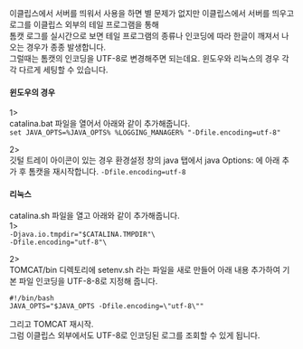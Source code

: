 이클립스에서 서버를 띄워서 사용을 하면 별 문제가 없지만 이클립스에서 서버를 띄우고 로그를 이클립스 외부의 테일 프로그램을 통해  
톰캣 로그를 실시간으로 보면 테일 프로그램의 종류나 인코딩에 따라 한글이 깨져서 나오는 경우가 종종 발생합니다.  
그럴때는 톰캣의 인코딩을 UTF-8로 변경해주면 되는데요. 윈도우와 리눅스의 경우 각각 다르게 세팅할 수 있습니다.  
  
#### 윈도우의 경우

1>  
catalina.bat 파일을 열어서 아래와 같이 추가해줍니다.  
`set JAVA_OPTS=%JAVA_OPTS% %LOGGING_MANAGER% "-Dfile.encoding=utf-8"`

2>  
깃털 트레이 아이콘이 있는 경우 환경설정 창의 java 탭에서 java Options: 에 아래 추가 후 톰캣을 재시작합니다.
`-Dfile.encoding=utf-8`  
  
  
#### 리눅스  
catalina.sh 파일을 열고 아래와 같이 추가해줍니다.   
1>  
`-Djava.io.tmpdir="$CATALINA.TMPDIR"\`  
`-Dfile.encoding="utf-8"\`  
  
2>  
TOMCAT/bin 디렉토리에 setenv.sh 라는 파일을 새로 만들어 아래 내용 추가하여 기본 파일 인코딩을 UTF-8-8로 지정해 줍니다. 
~~~
#!/bin/bash
JAVA_OPTS="$JAVA_OPTS -Dfile.encoding=\"utf-8\""
~~~


그리고 TOMCAT 재시작.  
그럼 이클립스 외부에서도 UTF-8로 인코딩된 로그를 조회할 수 있게 됩니다.
